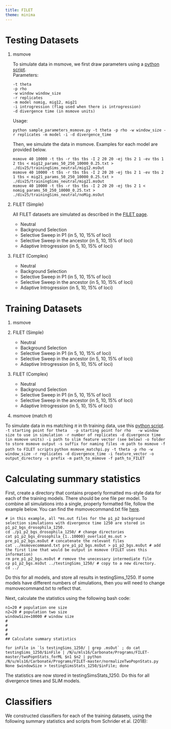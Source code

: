 ```yaml
---
title: FILET
theme: minima
---
```


# Testing Datasets

1. msmove

    To simulate data in msmove, we first draw parameters using a [python script](https://github.com/meganlsmith/selectionandmigration/blob/main/scripts/python/sample_parameters_msmove.py).  
    Parameters:
    ```
    -t theta
    -p rho
    -w window window_size
    -r replicates
    -m model nomig, mig12, mig21
    -i introgression (flag used when there is introgression)
    -d divergence time (in msmove units)
    ```
    Usage:  
    ```
    python sample_parameters_msmove.py -t theta -p rho -w window_size -r replicates -m model -i -d divergence_time
    ```  

    Then, we simulate the data in msmove. Examples for each model are provided below.  
    ```
    msmove 40 10000 -t tbs -r tbs tbs -I 2 20 20 -ej tbs 2 1 -ev tbs 1 2 tbs < mig12_params_50_250_10000_0.25.txt > ./div25/trainingSims_neutral/mig12.msOut
    msmove 40 10000 -t tbs -r tbs tbs -I 2 20 20 -ej tbs 2 1 -ev tbs 2 1 tbs < mig21_params_50_250_10000_0.25.txt > ./div25/trainingSims_neutral/mig21.msOut
    msmove 40 10000 -t tbs -r tbs tbs -I 2 20 20 -ej tbs 2 1 < nomig_params_50_250_10000_0.25.txt > ./div25/trainingSims_neutral/noMig.msOut
    ```

2. FILET (Simple)

    All FILET datasets are simulated as described in the [FILET page](filet.md).  
    * Neutral
    * Background Selection
    * Selective Sweep in P1 (in 5, 10, 15% of loci)
    * Selective Sweep in the ancestor (in 5, 10, 15% of loci)
    * Adaptive Introgression (in 5, 10, 15% of loci)

2. FILET (Complex)
    * Neutral
    * Background Selection
    * Selective Sweep in P1 (in 5, 10, 15% of loci)
    * Selective Sweep in the ancestor (in 5, 10, 15% of loci)
    * Adaptive Introgression (in 5, 10, 15% of loci)

# Training Datasets

1. msmove

2. FILET (Simple)
    * Neutral
    * Background Selection
    * Selective Sweep in P1 (in 5, 10, 15% of loci)
    * Selective Sweep in the ancestor (in 5, 10, 15% of loci)
    * Adaptive Introgression (in 5, 10, 15% of loci)

3. FILET (Complex)
    * Neutral
    * Background Selection
    * Selective Sweep in P1 (in 5, 10, 15% of loci)
    * Selective Sweep in the ancestor (in 5, 10, 15% of loci)
    * Adaptive Introgression (in 5, 10, 15% of loci)

4. msmove (match $\pi$)

To simulate data in ms matching $\pi$ in th training data, use this [python script](https://github.com/meganlsmith/selectionandmigration/blob/main/scripts/python/msmove_matchpi.py).  
    ```
        -t starting point for theta  
        -p starting point for rho  
        -w window size to use in simulation
        -r number of replicates
        -d divergence time (in msmove units)
        -i path to slim feature vector (see below)
        -o folder to store msmove output
        -s suffix for naming files
        -m path to msmove
        -f path to FILET scripts
    ```
    ```
    python msmove_matchpi.py -t theta -p rho -w window_size -r replicates -d divergence_time -i feature_vector -o output_directory -s prefix -m path_to_msmove -f path_to_FILET
    ```

# Calculating summary statistics

First, create a directory that contains properly formatted ms-style data for each of the training models. There should be one file per model. To combine all simulations into a single, properly formatted file, follow the example below. You can find the msmovecommand.txt file [here](https://github.com/meganlsmith/selectionandmigration/blob/main/data/msmovecommand.txt).

```
# in this example, all *ms.out files for the p1_p2 background selection simulations with divergence time 1250 are stored in p1_p2_bgs_drosophila_1250.
cd ./p1_p2_bgs_drosophila_1250/ # change directories
cat p1_p2_bgs_drosophila_{1..10000}_overlaid_ms.out > pre_p1_p2_bgs.msOut # concatenate the relevant files
cat ../msmovecommand.txt pre_p1_p2_bgs.msOut > p1_p2_bgs.msOut # add the first line that would be output in msmove (FILET uses this information)
rm pre_p1_p2_bgs.msOut # remove the unecessary intermediate file
cp p1_p2_bgs.msOut ../testingSims_1250/ # copy to a new directory.
cd ../
```

Do this for all models, and store all results in testingSims_1250. If some models have different numbers of simulations, then you will need to change msmovecommand.txt to reflect that.  

Next, calculate the statistics using the following bash code:

```
n1=20 # population one size
n2=20 # population two size
windowSize=10000 # window size
#
#
#
#
## Calculate summary statistics

for inFile in `ls testingSims_1250/ | grep .msOut` ; do cat testingSims_1250/$inFile | /N/u/mls16/Carbonate/Programs/FILET-master/twoPopnStats_forML $n1 $n2 | python /N/u/mls16/Carbonate/Programs/FILET-master/normalizeTwoPopnStats.py None $windowSize > testingSimsStats_1250/$inFile; done
```
The statistics are now stored in testingSimsStats_1250. Do this for all divergence times and SLiM models.

# Classifiers
We constructed classifiers for each of the training datasets, using the following summary statistics and scripts from Schrider et al. (2018):
